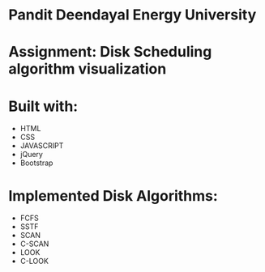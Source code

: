 # Pandit Deendayal Energy University
# Assignment: Disk Scheduling algorithm visualization

 
# Built with:
  - HTML
  - CSS
  - JAVASCRIPT
  - jQuery
  - Bootstrap
  
# Implemented Disk Algorithms:
  - FCFS
  - SSTF 
  - SCAN
  - C-SCAN
  - LOOK
  - C-LOOK
 

